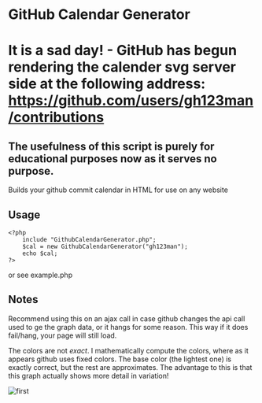 GitHub Calendar Generator
===================================


It is a sad day! - GitHub has begun rendering the calender svg server side at the following address: https://github.com/users/gh123man/contributions
====================================================================================================================================================
The usefulness of this script is purely for educational purposes now as it serves no purpose. 
---------------------------------------------------------------------------------------------

Builds your github commit calendar in HTML for use on any website

Usage 
-----
    <?php 
        include "GithubCalendarGenerator.php"; 
        $cal = new GithubCalendarGenerator("gh123man");
        echo $cal;
    ?>
or see example.php

Notes
-----
Recommend using this on an ajax call in case github changes the api call used to ge the graph data, or it hangs for some reason. This way if it does fail/hang, your page will still load. 

The colors are not *exact*. I mathematically compute the colors, where as it appears github uses fixed colors. The base color (the lightest one) is exactly correct, but the rest are approximates. The advantage to this is that this graph actually shows more detail in variation!

![first](https://raw.github.com/gh123man/GitHub-Calendar-generator/master/githubcalendar.png)

